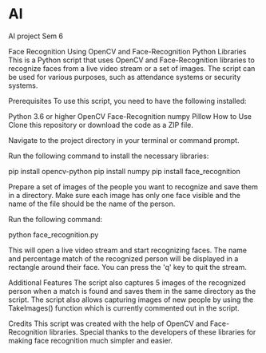 # AI
AI project Sem 6

Face Recognition Using OpenCV and Face-Recognition Python Libraries
This is a Python script that uses OpenCV and Face-Recognition libraries to recognize faces from a live video stream or a set of images. The script can be used for various purposes, such as attendance systems or security systems.

Prerequisites
To use this script, you need to have the following installed:

Python 3.6 or higher
OpenCV
Face-Recognition
numpy
Pillow
How to Use
Clone this repository or download the code as a ZIP file.

Navigate to the project directory in your terminal or command prompt.

Run the following command to install the necessary libraries:

pip install opencv-python
pip install numpy
pip install face_recognition

Prepare a set of images of the people you want to recognize and save them in a directory. Make sure each image has only one face visible and the name of the file should be the name of the person.

Run the following command:

python face_recognition.py

This will open a live video stream and start recognizing faces. The name and percentage match of the recognized person will be displayed in a rectangle around their face. You can press the 'q' key to quit the stream.

Additional Features
The script also captures 5 images of the recognized person when a match is found and saves them in the same directory as the script.
The script also allows capturing images of new people by using the TakeImages() function which is currently commented out in the script.

Credits
This script was created with the help of OpenCV and Face-Recognition libraries. Special thanks to the developers of these libraries for making face recognition much simpler and easier.
